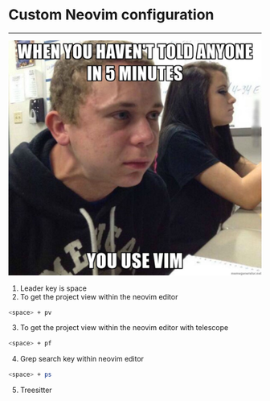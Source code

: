 # Custom Neovim configuration 
---
![lol](https://github.com/evanxmk/vim_config/blob/master/assets/vim.jpg)

1. Leader key is space 
2. To get the project view within the neovim editor 
```bash
<space> + pv
```
3. To get the project view within the neovim editor with telescope 
```bash
<space> + pf 
```

4. Grep search key within neovim editor 
```bash
<space> + ps 
```

5. Treesitter
